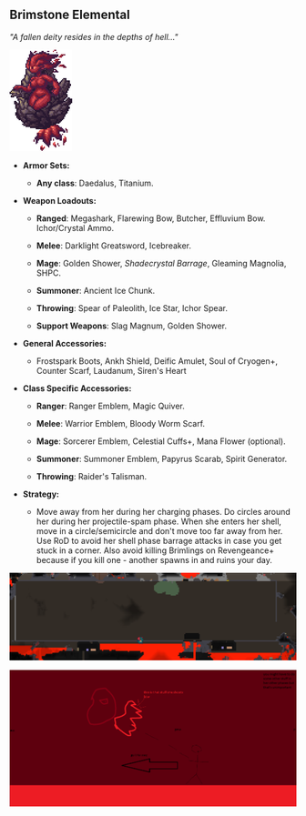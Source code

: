 ## Brimstone Elemental

*"A fallen deity resides in the depths of hell..."*

![image alt text](../public/BMbpD6rCZ1qoniF20u7H2A_img_31.png)

* **Armor Sets:**

    * **Any class**: Daedalus, Titanium.

* **Weapon Loadouts:**

    * **Ranged**: Megashark, Flarewing Bow, Butcher, Effluvium Bow. Ichor/Crystal Ammo.

    * **Melee**: Darklight Greatsword, Icebreaker.

    * **Mage**: Golden Shower, *Shadecrystal Barrage*, Gleaming Magnolia, SHPC.

    * **Summoner**: Ancient Ice Chunk.

    * **Throwing**: Spear of Paleolith, Ice Star, Ichor Spear.

    * **Support Weapons**: Slag Magnum, Golden Shower.

* **General Accessories:**

    * Frostspark Boots, Ankh Shield, Deific Amulet, Soul of Cryogen+, Counter Scarf, Laudanum, Siren's Heart

* **Class Specific Accessories:**

    * **Ranger**: Ranger Emblem, Magic Quiver.

    * **Melee**: Warrior Emblem, Bloody Worm Scarf.

    * **Mage**: Sorcerer Emblem, Celestial Cuffs+, Mana Flower (optional).

    * **Summoner**: Summoner Emblem, Papyrus Scarab, Spirit Generator.

    * **Throwing**: Raider's Talisman.

* **Strategy:**

    * Move away from her during her charging phases. Do circles around her during her projectile-spam phase. When she enters her shell, move in a circle/semicircle and don't move too far away from her. Use RoD to avoid her shell phase barrage attacks in case you get stuck in a corner. Also avoid killing Brimlings on Revengeance+ because if you kill one - another spawns in and ruins your day.

![image alt text](../public/BMbpD6rCZ1qoniF20u7H2A_img_32.png)

![image alt text](../public/BMbpD6rCZ1qoniF20u7H2A_img_33.png)
